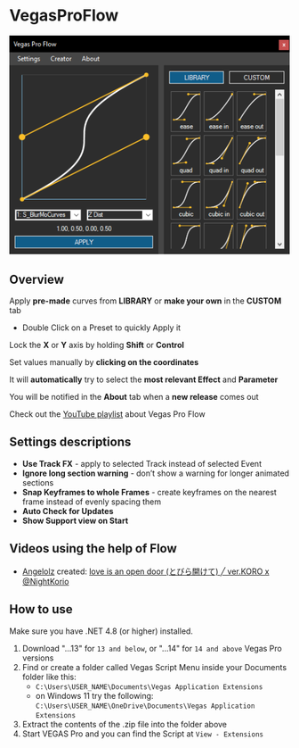 # VegasProFlow

![Preview Picture](preview.png)

## Overview

Apply **pre-made** curves from **LIBRARY** or **make your own** in the **CUSTOM** tab

- Double Click on a Preset to quickly Apply it

Lock the **X** or **Y** axis by holding **Shift** or **Control**

Set values manually by **clicking on the coordinates**

It will **automatically** try to select the **most relevant Effect** and **Parameter**

You will be notified in the **About** tab when a **new release** comes out

Check out the [YouTube playlist](https://www.youtube.com/playlist?list=PL9FpRwzrQ-HQ-SYhEQlY1euIJl_zx7ZVl) about Vegas Pro Flow

## Settings descriptions
- **Use Track FX** - apply to selected Track instead of selected Event
- **Ignore long section warning** - don’t show a warning for longer animated sections
- **Snap Keyframes to whole Frames** - create keyframes on the nearest frame instead of evenly spacing them
- **Auto Check for Updates**
- **Show Support view on Start**

## Videos using the help of Flow
- [Angelolz](https://www.youtube.com/@angelolz1) created: [love is an open door (とびら開けて) ╱ ver.KORO x @NightKorio](https://www.youtube.com/watch?v=Ro-KaV3iCs0)

## How to use

Make sure you have .NET 4.8 (or higher) installed.

1. Download "...13" for `13 and below`, or "...14" for `14 and above` Vegas Pro versions
2. Find or create a folder called Vegas Script Menu inside your Documents folder like this:
   - `C:\Users\USER_NAME\Documents\Vegas Application Extensions`
   - on Windows 11 try the following: `C:\Users\USER_NAME\OneDrive\Documents\Vegas Application Extensions` 
3. Extract the contents of the .zip file into the folder above
4. Start VEGAS Pro and you can find the Script at `View - Extensions`
